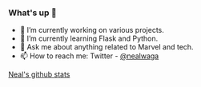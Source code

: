 ### What's up 👋

- 🔭 I’m currently working on various projects.
- 🌱 I’m currently learning Flask and Python.
- 💬 Ask me about anything related to Marvel and tech.
- 📫 How to reach me: Twitter - [@nealwaga](https://twitter.com/nealwaga)

[Neal's github stats](https://github-readme-stats.vercel.app/api?username=nealwaga)

<!-- - 🤔 I’m looking for help with ...
 - ⚡ Fun fact:
 - 👯 I’m looking to collaborate on Twitter or YouTube. --!>
